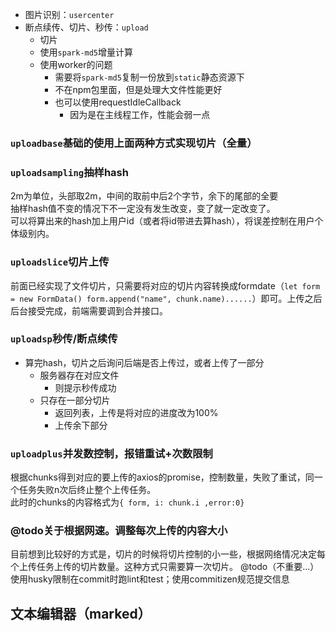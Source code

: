 - 图片识别：``usercenter``
- 断点续传、切片、秒传：``upload``
  - 切片
  - 使用``spark-md5``增量计算
  - 使用worker的问题
    - 需要将``spark-md5``复制一份放到``static``静态资源下
    - 不在npm包里面，但是处理大文件性能更好
    - 也可以使用requestIdleCallback
      - 因为是在主线程工作，性能会弱一点

### ``uploadbase``基础的使用上面两种方式实现切片（全量）
### ``uploadsampling``抽样hash
2m为单位，头部取2m，中间的取前中后2个字节，余下的尾部的全要  
抽样hash值不变的情况下不一定没有发生改变，变了就一定改变了。  
可以将算出来的hash加上用户id（或者将id带进去算hash），将误差控制在用户个体级别内。
### ``uploadslice``切片上传
前面已经实现了文件切片，只需要将对应的切片内容转换成formdate（``let form = new FormData() form.append("name", chunk.name)......``）即可。上传之后后台接受完成，前端需要调到合并接口。
### ``uploadsp``秒传/断点续传
- 算完hash，切片之后询问后端是否上传过，或者上传了一部分
  - 服务器存在对应文件
    - 则提示秒传成功
  - 只存在一部分切片
    - 返回列表，上传是将对应的进度改为100%
    - 上传余下部分
### ``uploadplus``并发数控制，报错重试+次数限制
根据chunks得到对应的要上传的axios的promise，控制数量，失败了重试，同一个任务失败n次后终止整个上传任务。  
此时的chunks的内容格式为``{ form, i: chunk.i ,error:0}``
### @todo关于根据网速。调整每次上传的内容大小
目前想到比较好的方式是，切片的时候将切片控制的小一些，根据网络情况决定每个上传任务上传的切片数量。这种方式只需要算一次切片。
@todo（不重要...）
使用husky限制在commit时跑lint和test；使用commitizen规范提交信息

## 文本编辑器（marked）
